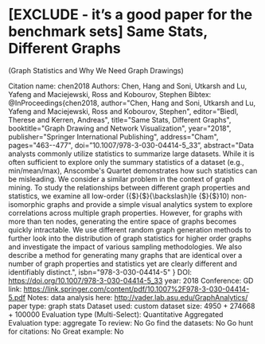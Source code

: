 # [EXCLUDE - it’s a good paper for the benchmark sets] Same Stats, Different Graphs
(Graph Statistics and Why We Need Graph Drawings)

Citation name: chen2018
Authors: Chen, Hang
and Soni, Utkarsh
and Lu, Yafeng
and Maciejewski, Ross
and Kobourov, Stephen
Bibtex: @InProceedings{chen2018,
author="Chen, Hang
and Soni, Utkarsh
and Lu, Yafeng
and Maciejewski, Ross
and Kobourov, Stephen",
editor="Biedl, Therese
and Kerren, Andreas",
title="Same Stats, Different Graphs",
booktitle="Graph Drawing and Network Visualization",
year="2018",
publisher="Springer International Publishing",
address="Cham",
pages="463--477",
doi=”10.1007/978-3-030-04414-5_33”,
abstract="Data analysts commonly utilize statistics to summarize large datasets. While it is often sufficient to explore only the summary statistics of a dataset (e.g., min/mean/max), Anscombe's Quartet demonstrates how such statistics can be misleading. We consider a similar problem in the context of graph mining. To study the relationships between different graph properties and statistics, we examine all low-order ({\$}{\$}{\backslash}le {\$}{\$}10) non-isomorphic graphs and provide a simple visual analytics system to explore correlations across multiple graph properties. However, for graphs with more than ten nodes, generating the entire space of graphs becomes quickly intractable. We use different random graph generation methods to further look into the distribution of graph statistics for higher order graphs and investigate the impact of various sampling methodologies. We also describe a method for generating many graphs that are identical over a number of graph properties and statistics yet are clearly different and identifiably distinct.",
isbn="978-3-030-04414-5"
}
DOI: https://doi.org/10.1007/978-3-030-04414-5_33
year: 2018
Conference: GD
link: https://link.springer.com/content/pdf/10.1007%2F978-3-030-04414-5.pdf
Notes: data analysis here: http://vader.lab.asu.edu/GraphAnalytics/
paper type: graph stats
Dataset used: custom 
dataset size: 4950 + 274668 + 100000
Evaluation type (Multi-Select): Quantitative Aggregated
Evaluation type: aggregate
To review: No
Go find the datasets: No
Go hunt for citations: No
Great example: No
